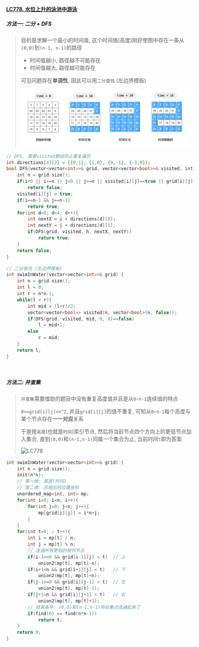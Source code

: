 #### [LC778. 水位上升的泳池中游泳](https://leetcode.cn/problems/swim-in-rising-water/)

##### 方法一: 二分 + DFS
> 目的是求解一个最小的时间值, 这个时间值(高度)刚好使图中存在一条从`(0,0)`到`(n-1, n-1)`的路径
> - 时间值越小, 路径越不可能存在
> - 时间值越大, 路径越可能存在
>
> 可见问题存在**单调性**, 因此可以用`二分查找` (左边界模板)
> 
> ![LC778-二分](/appendix/LC778.png)

```CPP
// DFS, 需要visited数组防止重复遍历
int directions[4][2] = {{0,1}, {1,0}, {0,-1}, {-1,0}};
bool DFS(vector<vector<int>>& grid, vector<vector<bool>>& visited, int h, int i, int j){
    int n = grid.size();
    if(i<0 || i>=n || j<0 || j>=n || visited[i][j]==true || grid[i][j] > h)
        return false;
    visited[i][j] = true;
    if(i==n-1 && j==n-1)
        return true;
    for(int d=0; d<4; d++){
        int nextX = i + directions[d][0];
        int nextY = j + directions[d][1];
        if(DFS(grid, visited, h, nextX, nextY))
            return true;
    }
    return false;
}
```
```CPP
// 二分查找 (左边界模板)
int swimInWater(vector<vector<int>>& grid) {
    int n = grid.size();
    int l = 0;
    int r = n*n-1;
    while(l < r){
        int mid = (l+r)/2;
        vector<vector<bool>> visited(n, vector<bool>(n, false));
        if(DFS(grid, visited, mid, 0, 0)==false)
            l = mid+1;
        else
            r = mid;
    }
    return l;
}
```

<br/>

##### 方法二: 并查集
> `并查集`需要借助的题目中没有重复高度值并且是从`0~n-1`连续值的特点
>
> `0<=grid[i][j]<n^2`, 并且`grid[i][j]`的值不重复, 可知从`0~n-1`每个高度与某个节点存在**一一对应**关系
>
> 于是按`高度`(也就是`时间`)索引节点, 然后将当前节点四个方向上的更低节点加入集合, 直到`(0,0)`和`(n-1,n-1)`同属一个集合为止, 当前时间`t`即为答案
> 
> ![LC778](/appendix/LC778.gif)

```CPP
int swimInWater(vector<vector<int>>& grid) {
    int n = grid.size();
    init(n*n);
    // 第一维: 高度(时间)
    // 第二维: 压缩后的位置坐标
    unordered_map<int, int> mp;
    for(int i=0; i<n; i++){
        for(int j=0; j<n; j++){
            mp[grid[i][j]] = i*n+j;
        }
    }
    for(int t=0; ; t++){
        int i = mp[t] / n;
        int j = mp[t] % n;
        // 连通所有更低的相邻节点
        if(i-1>=0 && grid[i-1][j] < t)  // 上
            union2(mp[t], mp[t]-n);
        if(i+1<n && grid[i+1][j] < t)   // 下
            union2(mp[t], mp[t]+n);
        if(j-1>=0 && grid[i][j-1] < t)  // 左
            union2(mp[t], mp[t]-1);
        if(j+1<n && grid[i][j+1] < t)   // 右
            union2(mp[t], mp[t]+1);
        // 结束条件: (0,0)和(n-1,n-1)所在集合连通起来了
        if(find(0) == find(n*n-1))
            return t;
    }
    return 0;
}
```